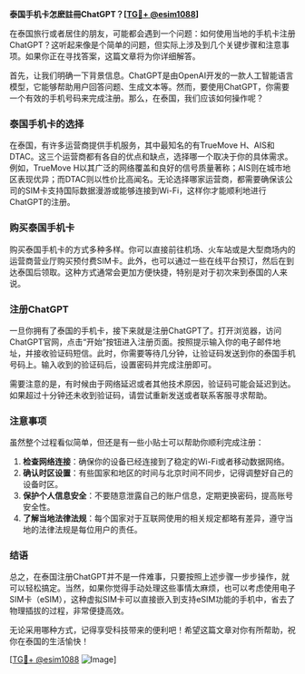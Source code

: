 **泰国手机卡怎麽註冊ChatGPT？[[TG💪+ @esim1088](https://t.me/s/esim1088)]**

在泰国旅行或者居住的朋友，可能都会遇到一个问题：如何使用当地的手机卡注册ChatGPT？这听起来像是个简单的问题，但实际上涉及到几个关键步骤和注意事项。如果你正在寻找答案，这篇文章将为你详细解答。

首先，让我们明确一下背景信息。ChatGPT是由OpenAI开发的一款人工智能语言模型，它能够帮助用户回答问题、生成文本等。然而，要使用ChatGPT，你需要一个有效的手机号码来完成注册。那么，在泰国，我们应该如何操作呢？

### 泰国手机卡的选择

在泰国，有许多运营商提供手机服务，其中最知名的有TrueMove H、AIS和DTAC。这三个运营商都有各自的优点和缺点，选择哪一个取决于你的具体需求。例如，TrueMove H以其广泛的网络覆盖和良好的信号质量著称；AIS则在城市地区表现优异；而DTAC则以性价比高闻名。无论选择哪家运营商，都需要确保该公司的SIM卡支持国际数据漫游或能够连接到Wi-Fi，这样你才能顺利地进行ChatGPT的注册。

### 购买泰国手机卡

购买泰国手机卡的方式多种多样。你可以直接前往机场、火车站或是大型商场内的运营商营业厅购买预付费SIM卡。此外，也可以通过一些在线平台预订，然后在到达泰国后领取。这种方式通常会更加方便快捷，特别是对于初次来到泰国的人来说。

### 注册ChatGPT

一旦你拥有了泰国的手机卡，接下来就是注册ChatGPT了。打开浏览器，访问ChatGPT官网，点击“开始”按钮进入注册页面。按照提示输入你的电子邮件地址，并接收验证码短信。此时，你需要等待几分钟，让验证码发送到你的泰国手机号码上。输入收到的验证码后，设置密码并完成注册即可。

需要注意的是，有时候由于网络延迟或者其他技术原因，验证码可能会延迟到达。如果超过十分钟还未收到验证码，请尝试重新发送或者联系客服寻求帮助。

### 注意事项

虽然整个过程看似简单，但还是有一些小贴士可以帮助你顺利完成注册：

1. **检查网络连接**：确保你的设备已经连接到了稳定的Wi-Fi或者移动数据网络。
2. **确认时区设置**：有些国家和地区的时间与北京时间不同步，记得调整好自己的设备时区。
3. **保护个人信息安全**：不要随意泄露自己的账户信息，定期更换密码，提高账号安全性。
4. **了解当地法律法规**：每个国家对于互联网使用的相关规定都略有差异，遵守当地的法律法规是每位用户的责任。

### 结语

总之，在泰国注册ChatGPT并不是一件难事，只要按照上述步骤一步步操作，就可以轻松搞定。当然，如果你觉得手动处理这些事情太麻烦，也可以考虑使用电子SIM卡（eSIM），这种虚拟SIM卡可以直接嵌入到支持eSIM功能的手机中，省去了物理插拔的过程，非常便捷高效。

无论采用哪种方式，记得享受科技带来的便利吧！希望这篇文章对你有所帮助，祝你在泰国的生活愉快！

[[TG💪+ @esim1088](https://t.me/s/esim1088) ![Image](https://i.postimg.cc/4NQfJmqS/Snipaste-2025-05-13-00-14-12.png)]